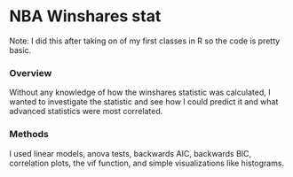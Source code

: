 # NBA Winshares stat

Note: I did this after taking on of my first classes in R so the code is pretty basic.

### Overview

Without any knowledge of how the winshares statistic was calculated, I wanted to investigate the statistic and see how I could predict it and what advanced statistics were most correlated. 

### Methods

I used linear models, anova tests, backwards AIC, backwards BIC, correlation plots, the vif function, and simple visualizations like histograms.
